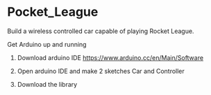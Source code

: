 # Pocket_League
Build a wireless controlled car capable of playing Rocket League.

Get Arduino up and running

1. Download arduino IDE https://www.arduino.cc/en/Main/Software

2. Open arduino IDE and make 2 sketches Car and Controller

3. Download the library 




